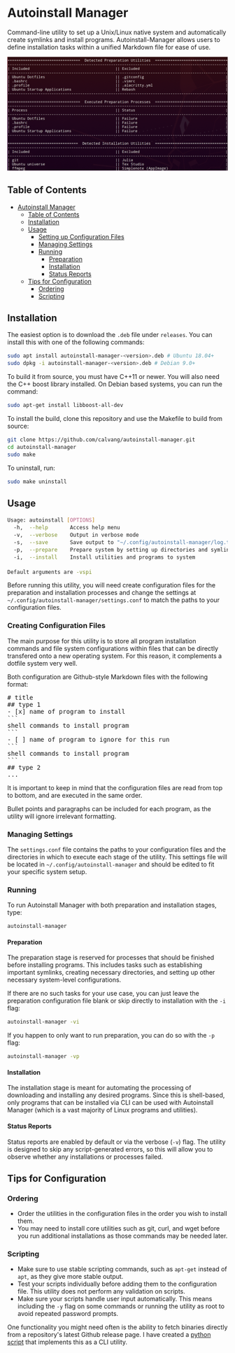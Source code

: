 # Autoinstall Manager

Command-line utility to set up a Unix/Linux native system and automatically create symlinks and install programs. Autoinstall-Manager allows users to define installation tasks within a unified Markdown file for ease of use.

![table](assets/table2.png)

## Table of Contents
- [Autoinstall Manager](#autoinstall-manager)
  - [Table of Contents](#table-of-contents)
  - [Installation](#installation)
  - [Usage](#usage)
    - [Setting up Configuration Files](#setting-up-configuration-files)
    - [Managing Settings](#managing-settings)
    - [Running](#running)
      - [Preparation](#preparation)
      - [Installation](#installation-1)
      - [Status Reports](#status-reports)
  - [Tips for Configuration](#tips-for-configuration)
    - [Ordering](#ordering)
    - [Scripting](#scripting)


## Installation

The easiest option is to download the `.deb` file under `releases`. You can install this with one of the following commands:

```bash
sudo apt install autoinstall-manager-<version>.deb # Ubuntu 18.04+
sudo dpkg -i autoinstall-manager-<version>.deb # Debian 9.0+
```

To build it from source, you must have C++11 or newer.
You will also need the C++ boost library installed. On Debian based systems, you can run the command:

```bash
sudo apt-get install libboost-all-dev
```

To install the build, clone this repository and use the Makefile to build from source:

```bash
git clone https://github.com/calvang/autoinstall-manager.git
cd autoinstall-manager
sudo make
```

To uninstall, run:

```bash
sudo make uninstall
```

## Usage

```bash
Usage: autoinstall [OPTIONS]
  -h,  --help       Access help menu
  -v,  --verbose    Output in verbose mode
  -s,  --save       Save output to "~/.config/autoinstall-manager/log.txt"
  -p,  --prepare    Prepare system by setting up directories and symlinks
  -i,  --install    Install utilities and programs to system
  
Default arguments are -vspi
```

Before running this utility, you will need create configuration files for the preparation and installation processes and change the settings at `~/.config/autoinstall-manager/settings.conf` to match the paths to your configuration files. 

### Creating Configuration Files

The main purpose for this utility is to store all program installation commands and file system configurations within files that can be directly transfered onto a new operating system. For this reason, it complements a dotfile system very well.

Both configuration are Github-style Markdown files with the following format:

<pre>
# title
## type 1
- [x] name of program to install
```
shell commands to install program
```
- [ ] name of program to ignore for this run
```
shell commands to install program
```
## type 2
...
</pre>

It is important to keep in mind that the configuration files are read from top to bottom, and are executed in the same order.

Bullet points and paragraphs can be included for each program, as the utility will ignore irrelevant formatting.

### Managing Settings

The `settings.conf` file contains the paths to your configuration files and the directories in which to execute each stage of the utility. This settings file will be located in `~/.config/autoinstall-manager` and should be edited to fit your specific system setup.

### Running

To run Autoinstall Manager with both preparation and installation stages, type:

```bash
autoinstall-manager
```

#### Preparation

The preparation stage is reserved for processes that should be finished before installing programs. This includes tasks such as establishing important symlinks, creating necessary directories, and setting up other necessary system-level configurations.

If there are no such tasks for your use case, you can just leave the preparation configuration file blank or skip directly to installation with the `-i` flag:

```bash
autoinstall-manager -vi
```

If you happen to only want to run preparation, you can do so with the `-p` flag:

```bash
autoinstall-manager -vp
```

#### Installation

The installation stage is meant for automating the processing of downloading and installing any desired programs. Since this is shell-based, only programs that can be installed via CLI can be used with Autoinstall Manager (which is a vast majority of Linux programs and utilities).

#### Status Reports

Status reports are enabled by default or via the verbose (`-v`) flag. The utility is designed to skip any script-generated errors, so this will allow you to observe whether any installations or processes failed.

## Tips for Configuration

### Ordering

- Order the utilities in the configuration files in the order you wish to install them.
- You may need to install core utilities such as git, curl, and wget before you run additional installations as those commands may be needed later.

### Scripting

- Make sure to use stable scripting commands, such as `apt-get` instead of `apt`, as they give more stable output.
- Test your scripts individually before adding them to the configuration file. This utility does not perform any validation on scripts.
- Make sure your scripts handle user input automatically. This means including the `-y` flag on some commands or running the utility as root to avoid repeated password prompts.

One functionality you might need often is the ability to fetch binaries directly from a repository's latest Github release page. I have created a [python script](https://gist.github.com/calvang/c36ae007d899b62ac03766199a19ed5c) that implements this as a CLI utility. 